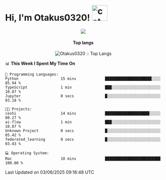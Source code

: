 <h1> Hi, I'm Otakus0320! <img src="https://media.giphy.com/media/mGcNjsfWAjY5AEZNw6/giphy.gif" width="50" alt="cat"></h1>

<p align="center"><a href="https://wakatime.com/@044d69d0-1253-4f60-96b6-5d19a0f9dde5"><img src="https://wakatime.com/badge/user/044d69d0-1253-4f60-96b6-5d19a0f9dde5.svg" /></a></p>

<h4 align="center">Top langs</h4>

<p align="center"><img src="https://github-readme-stats.vercel.app/api/top-langs/?username=Otakus0320&langs_count=10&theme=tokyonight&layout=compact&timestamp={{random_number}}" alt="Otakus0320 :: Top Langs" /></p>

<!--START_SECTION:waka-->
📊 **This Week I Spent My Time On** 

```text
💬 Programming Languages: 
Python                   15 mins             █████████████████████░░░░   85.94 % 
TypeScript               1 min               ███░░░░░░░░░░░░░░░░░░░░░░   10.87 % 
Jupyter                  0 secs              █░░░░░░░░░░░░░░░░░░░░░░░░   03.18 % 

🐱‍💻 Projects: 
ceshi                    14 mins             ████████████████████░░░░░   80.27 % 
ai-flow                  1 min               ███░░░░░░░░░░░░░░░░░░░░░░   10.87 % 
Unknown Project          0 secs              █░░░░░░░░░░░░░░░░░░░░░░░░   05.42 % 
federated_learning       0 secs              █░░░░░░░░░░░░░░░░░░░░░░░░   03.43 % 

💻 Operating System: 
Mac                      18 mins             █████████████████████████   100.00 % 
```


 Last Updated on 03/06/2025 09:16:48 UTC
<!--END_SECTION:waka-->
